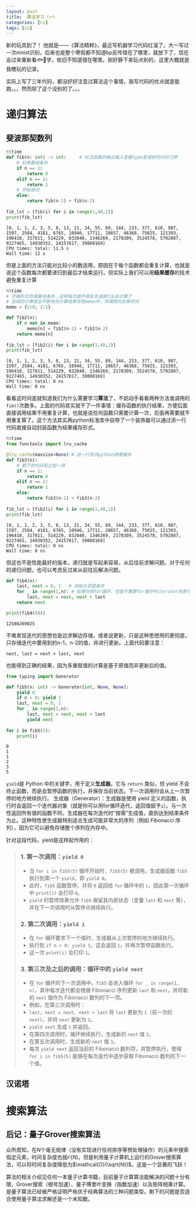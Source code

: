 ```yaml
---
layout: post
title:  算法学习（一）
categories: [cs]
tags: [cs]
---
```


新的玩具到了！ 他就是——《算法精粹》，最近写机器学习代码红温了。大一写过一次mnist识别，后来也是整个寒假都不知道bp反传错在了哪里，就放下了，现在会过来重新看🐟📕学，依旧不知道错在哪里。刚好静下来玩点别的，这里大概就是我瞎玩的记录。

实际上写了三年代码，都没好好注意过算法这个事情，我写代码的优点就是能跑。。。然而除了这个没别的了。。。

<!--more-->



# 递归算法


## 斐波那契数列


```python
%%time
def fib(n: int) -> int:     # 标注函数的输出输入变量type是很好的代码习惯
    # 利用基线条件
    if n == 1:
        return 0
    elif n == 2:
        return 1
    # 开始递归
    else:
        return fib(n-1) + fib(n-2)
    
fib_lst = [fib(i) for i in range(1,40,1)]
print(fib_lst)
```

    [0, 1, 1, 2, 3, 5, 8, 13, 21, 34, 55, 89, 144, 233, 377, 610, 987, 1597, 2584, 4181, 6765, 10946, 17711, 28657, 46368, 75025, 121393, 196418, 317811, 514229, 832040, 1346269, 2178309, 3524578, 5702887, 9227465, 14930352, 24157817, 39088169]
    CPU times: total: 11.5 s
    Wall time: 12 s


但是上面的方法只能对比较小的数适用，原因在于每个函数都会重复计算，也就是说这个函数每次都要递归到最后才结束运行。但实际上我们可以用**结果缓存**的技术避免重复计算


```python
%%time
# 字典形式存储基线条件，这样每次就不用反复调用fib去计算了
# 后续的计算就会不断地将计算结果存到memo中，所谓用内存换时间
memo = {1:0, 2:1}

def fib2(n):
    if n not in memo:
        memo[n] = fib2(n-1) + fib2(n-2)
    return memo[n]
    
fib_lst = [fib2(i) for i in range(1,40,1)]
print(fib_lst)
```

    [0, 1, 1, 2, 3, 5, 8, 13, 21, 34, 55, 89, 144, 233, 377, 610, 987, 1597, 2584, 4181, 6765, 10946, 17711, 28657, 46368, 75025, 121393, 196418, 317811, 514229, 832040, 1346269, 2178309, 3524578, 5702887, 9227465, 14930352, 24157817, 39088169]
    CPU times: total: 0 ns
    Wall time: 0 ns


看看这时间差就知道我们为什么需要学习**算法**了，不妨动手看看两种方法谁调用的`fib()`次数多。上面的代码其实就干了一件事情：缓存函数的执行结果，方便后面直接调用结果不用重复计算，也就是说任何函数只需要计算一次，后面再需要就不用重复算了。这个方法其实再python标准库中自带了一个装饰器可以通过添一行代码直接自动封装函数为结果缓存形式。


```python
%%time
from functools import lru_cache

@lru_cache(maxsize=None) # 这一行告诉python随便缓存
def fib3(n):
    # 剩下的代码和之前一样
    if n == 1:
        return 0
    elif n == 2:
        return 1
    else:
        return fib3(n-1) + fib3(n-2)
    
fib_lst = [fib2(i) for i in range(1,40,1)]
print(fib_lst)
```

    [0, 1, 1, 2, 3, 5, 8, 13, 21, 34, 55, 89, 144, 233, 377, 610, 987, 1597, 2584, 4181, 6765, 10946, 17711, 28657, 46368, 75025, 121393, 196418, 317811, 514229, 832040, 1346269, 2178309, 3524578, 5702887, 9227465, 14930352, 24157817, 39088169]
    CPU times: total: 0 ns
    Wall time: 0 ns


但这也不是性能最好的版本，递归就是写起来容易，从后往前求解问题。对于任何的递归问题，也可以考虑反过来从前往后解决问题。


```python
def fib4(n):
    last, next = 0, 1   # 初始化初值条件
    for _ in range(1,n): # 如果你用for循环，但是不需要for循环中iterater的那个参数，可以直接用for _ in ... 而不是for idx in ...
        last, next = next, next + last
    return next

print(fib4(50))
```

    12586269025


不难发现迭代的思想也是边求解边存储，或者说更新，只是这种思想用的更彻底，只存储迭代中要用到的n-1，n-2的值，并进行更新。上面代码要注意：
```
next, last = next + last, next
```
也能得到正确的结果，因为多重赋值的计算是基于原值而非更新后的值。


```python
from typing import Generator

def fib5(n: int) -> Generator[int, None, None]:
    yield 0
    if n > 0: yield 1
    last, next = 0, 1
    for _ in range(1,n): 
        last, next = next, next + last
        yield next
    
for i in fib5(5):
    print(i)
```

    0
    1
    1
    2
    3
    5


`yield`是 Python 中的关键字，用于定义**生成器**。它与 `return` 类似，但 yield 不会终止函数，而是会暂停函数的执行，并保存当前状态。下一次调用时会从上一次暂停的地方继续执行。
生成器（Generator）：生成器是使用 yield 定义的函数，执行时会返回一个迭代器对象（就是你可以用for循环迭代，返回值赋予`i`）。与一次性返回所有值的函数不同，生成器在每次迭代时“按需”生成值，直到达到结束条件为止。这种特性使生成器特别适合生成可能非常大的序列（例如 Fibonacci 序列），因为它可以避免存储整个序列在内存中。

针对这段代码，yield是这样起作用的：
>### 1. 第一次调用：`yield 0`
>- 当 `for i in fib5(5)` 循环开始时，`fib5(5)` 被调用。生成器函数 `fib5` 执行到第一个 `yield`，即 `yield 0`。
>- 此时，`fib5` 函数暂停，并将 `0` 返回给 `for` 循环中的 `i`，因此第一次循环中 `print(i)` 会打印 `0`。
>- `yield` 的暂停效果允许 `fib5` 保留其内部状态（变量 `last` 和 `next` 等），并在下一次调用时从暂停点继续执行。
>
>### 2. 第二次调用：`yield 1`
>- 在 `for` 循环要求下一个值时，生成器从上次暂停的地方继续执行。
>- 执行到 `if n > 0: yield 1`，这会返回 `1`，并再次暂停函数执行。
>- 这一次 `print(i)` 会打印 `1`。
>
>### 3. 第三次及之后的调用：循环中的 `yield next`
>- 在 `for` 循环的下一次调用中，`fib5` 会进入循环 `for _ in range(1, n)`，其中每次迭代都会根据 Fibonacci 序列更新 `last` 和 `next`，并将新的 `next` 值作为 Fibonacci 数列的下一项。
>- 例如，在第三次调用时：
>  - `last, next = next, next + last` 将 `last` 更新为 `1`（前一次的 `next`），并将 `next` 更新为 `2`。
>  - `yield next` 生成 `1` 并返回。
>- 在第四次调用时，循环继续执行，生成新的 `next` 值 `2`。
>- 在第五次调用时，生成新的 `next` 值 `3`。
>- 每次 `yield next` 返回当前的 Fibonacci 数列项，并暂停执行，使得 `for i in fib5(5)` 能够在每次迭代中逐步获取 Fibonacci 数列的下一个值。

## 汉诺塔

# 搜索算法

## 后记：量子Grover搜索算法

众所周知，在$N$个毫无规律（没有实现进行任何排序等预处理操作）的元素中搜索指定元素，时间复杂度也就$\mathcal{O}(N)$，但是利用量子计算机上运行的Grover搜索算法，可以将时间复杂度降低为$\mathcal{O}(\sqrt{N})$。这是一个显著的飞跃！

算法的相关介绍见任何一本量子计算书籍，目前量子计算算法能解决的问题十分有限，Grover搜索（根号加速）、量子傅里叶变换（指数加速）以及矩阵相乘计算。是量子算法已经被严格证明严格优于经典算法的三种问题类型。剩下的问题是否适合使用量子算法求解还是一个未知数。
